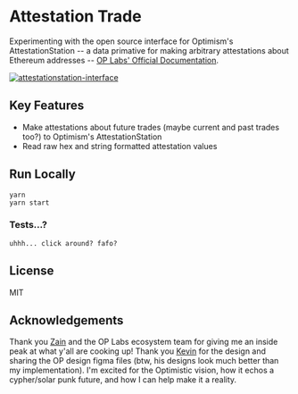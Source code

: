 # Attestation Trade

Experimenting with the open source interface for Optimism's AttestationStation -- a data primative for making arbitrary attestations about Ethereum addresses -- [OP Labs' Official Documentation](https://community.optimism.io/docs/governance/attestation-station/#).

[![attestationstation-interface](./attestationstation-interface.png)](https://youtu.be/rBesMSd0GzM)

## Key Features

- Make attestations about future trades (maybe current and past trades too?) to Optimism's AttestationStation
- Read raw hex and string formatted attestation values

## Run Locally

```
yarn
yarn start
```

### Tests...?

```
uhhh... click around? fafo?
```

## License

MIT

## Acknowledgements

Thank you [Zain](https://twitter.com/zainbacchus) and the OP Labs ecosystem team for giving me an inside peak at what y'all are cooking up! Thank you [Kevin](https://twitter.com/lanceplaine) for the design and sharing the OP design figma files (btw, his designs look much better than my implementation). I'm excited for the Optimistic vision, how it echos a cypher/solar punk future, and how I can help make it a reality.
